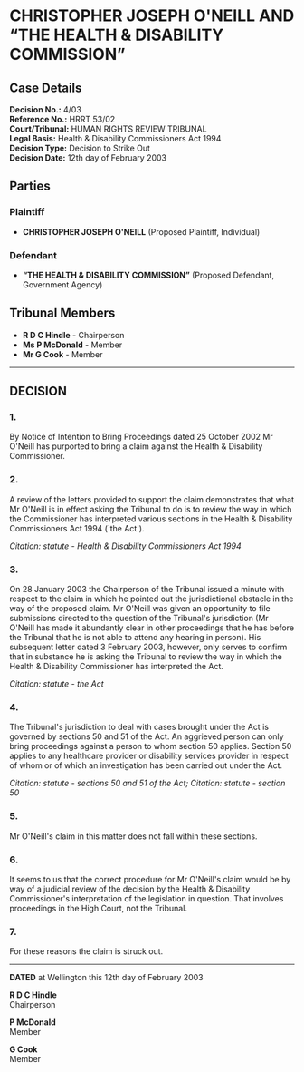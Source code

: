 # CHRISTOPHER JOSEPH O'NEILL AND “THE HEALTH & DISABILITY COMMISSION”

## Case Details

**Decision No.:** 4/03  
**Reference No.:** HRRT 53/02  
**Court/Tribunal:** HUMAN RIGHTS REVIEW TRIBUNAL  
**Legal Basis:** Health & Disability Commissioners Act 1994  
**Decision Type:** Decision to Strike Out  
**Decision Date:** 12th day of February 2003  

## Parties

### Plaintiff
- **CHRISTOPHER JOSEPH O'NEILL** (Proposed Plaintiff, Individual)

### Defendant
- **“THE HEALTH & DISABILITY COMMISSION”** (Proposed Defendant, Government Agency)

## Tribunal Members
- **R D C Hindle** - Chairperson
- **Ms P McDonald** - Member
- **Mr G Cook** - Member

---

## DECISION

### 1.
By Notice of Intention to Bring Proceedings dated 25 October 2002 Mr O'Neill has purported to bring a claim against the Health & Disability Commissioner.

### 2.
A review of the letters provided to support the claim demonstrates that what Mr O'Neill is in effect asking the Tribunal to do is to review the way in which the Commissioner has interpreted various sections in the Health & Disability Commissioners Act 1994 (`the Act').

*Citation: statute - Health & Disability Commissioners Act 1994*

### 3.
On 28 January 2003 the Chairperson of the Tribunal issued a minute with respect to the claim in which he pointed out the jurisdictional obstacle in the way of the proposed claim. Mr O'Neill was given an opportunity to file submissions directed to the question of the Tribunal's jurisdiction (Mr O'Neill has made it abundantly clear in other proceedings that he has before the Tribunal that he is not able to attend any hearing in person). His subsequent letter dated 3 February 2003, however, only serves to confirm that in substance he is asking the Tribunal to review the way in which the Health & Disability Commissioner has interpreted the Act.

*Citation: statute - the Act*

### 4.
The Tribunal's jurisdiction to deal with cases brought under the Act is governed by sections 50 and 51 of the Act. An aggrieved person can only bring proceedings against a person to whom section 50 applies. Section 50 applies to any healthcare provider or disability services provider in respect of whom or of which an investigation has been carried out under the Act.

*Citation: statute - sections 50 and 51 of the Act; Citation: statute - section 50*

### 5.
Mr O'Neill's claim in this matter does not fall within these sections.

### 6.
It seems to us that the correct procedure for Mr O'Neill's claim would be by way of a judicial review of the decision by the Health & Disability Commissioner's interpretation of the legislation in question. That involves proceedings in the High Court, not the Tribunal.

### 7.
For these reasons the claim is struck out.

---

**DATED** at Wellington this 12th day of February 2003

**R D C Hindle**  
Chairperson

**P McDonald**  
Member

**G Cook**  
Member

